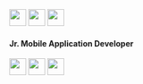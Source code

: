 <div> <img src="https://cultofthepartyparrot.com/parrots/hd/laptop_parrot.gif" width="30" height="30"/>
<img src="https://cultofthepartyparrot.com/parrots/hd/laptop_parrot.gif" width="30" height="30"/>
<img src="https://cultofthepartyparrot.com/parrots/hd/laptop_parrot.gif" width="30" height="30"/> </div>

  #### Jr. Mobile Application Developer 
  
<div> <img src="https://cultofthepartyparrot.com/parrots/hd/laptop_parrot.gif" width="30" height="30"/>
<img src="https://cultofthepartyparrot.com/parrots/hd/laptop_parrot.gif" width="30" height="30"/>
<img src="https://cultofthepartyparrot.com/parrots/hd/laptop_parrot.gif" width="30" height="30"/> </div>









